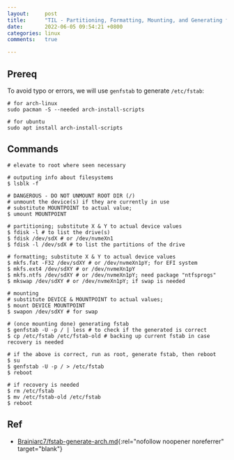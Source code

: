 ```yaml
---
layout:     post
title:      "TIL - Partitioning, Formatting, Mounting, and Generating fstab on Linux"
date:       2022-06-05 09:54:21 +0800
categories: linux
comments:   true

---
```

## Prereq
To avoid typo or errors, we will use `genfstab` to generate `/etc/fstab`:
```shell
# for arch-linux
sudo pacman -S --needed arch-install-scripts

# for ubuntu
sudo apt install arch-install-scripts
```

## Commands
```shell
# elevate to root where seen necessary

# outputing info about filesystems
$ lsblk -f

# DANGEROUS - DO NOT UNMOUNT ROOT DIR (/)
# unmount the device(s) if they are currently in use
# substitute MOUNTPOINT to actual value;
$ umount MOUNTPOINT

# partitioning; substitute X & Y to actual device values
$ fdisk -l # to list the drive(s)
$ fdisk /dev/sdX # or /dev/nvmeXn1
$ fdisk -l /dev/sdX # to list the partitions of the drive

# formatting; substitute X & Y to actual device values
$ mkfs.fat -F32 /dev/sdXY # or /dev/nvmeXn1pY; for EFI system
$ mkfs.ext4 /dev/sdXY # or /dev/nvmeXn1pY
$ mkfs.ntfs /dev/sdXY # or /dev/nvmeXn1pY; need package "ntfsprogs"
$ mkswap /dev/sdXY # or /dev/nvmeXn1pY; if swap is needed

# mounting
# substitute DEVICE & MOUNTPOINT to actual values;
$ mount DEVICE MOUNTPOINT
$ swapon /dev/sdXY # for swap

# (once mounting done) generating fstab
$ genfstab -U -p / | less # to check if the generated is correct
$ cp /etc/fstab /etc/fstab-old # backing up current fstab in case recovery is needed

# if the above is correct, run as root, generate fstab, then reboot
$ su
$ genfstab -U -p / > /etc/fstab
$ reboot

# if recovery is needed
$ rm /etc/fstab
$ mv /etc/fstab-old /etc/fstab
$ reboot
```

## Ref
- [Brainiarc7/fstab-generate-arch.md](https://gist.github.com/Brainiarc7/c2dfc75ce931491fe510){:rel="nofollow noopener noreferrer" target="blank"}
